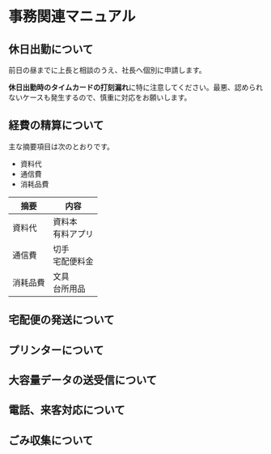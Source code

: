# 事務関連マニュアル
## 休日出勤について
前日の昼までに上長と相談のうえ、社長へ個別に申請します。

**休日出勤時のタイムカードの打刻漏れ**に特に注意してください。最悪、認められ
ないケースも発生するので、慎重に対応をお願いします。
## 経費の精算について
主な摘要項目は次のとおりです。
 - 資料代
 - 通信費
 - 消耗品費

 |摘要 |内容
 |--|--
 |資料代 |資料本<br>有料アプリ
 |通信費 |切手<br>宅配便料金
 |消耗品費 |文具<br>台所用品
## 宅配便の発送について
## プリンターについて
## 大容量データの送受信について
## 電話、来客対応について
## ごみ収集について

